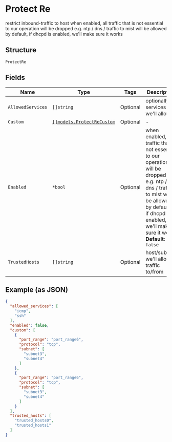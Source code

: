 
# Protect Re

restrict inbound-traffic to host
when enabled, all traffic that is not essential to our operation will be dropped
e.g. ntp / dns / traffic to mist will be allowed by default, if dhcpd is enabled, we'll make sure it works

## Structure

`ProtectRe`

## Fields

| Name | Type | Tags | Description |
|  --- | --- | --- | --- |
| `AllowedServices` | `[]string` | Optional | optionally, services we'll allow |
| `Custom` | [`[]models.ProtectReCustom`](../../doc/models/protect-re-custom.md) | Optional | - |
| `Enabled` | `*bool` | Optional | when enabled, all traffic that is not essential to our operation will be dropped<br>e.g. ntp / dns / traffic to mist will be allowed by default<br>if dhcpd is enabled, we'll make sure it works<br>**Default**: `false` |
| `TrustedHosts` | `[]string` | Optional | host/subnets we'll allow traffic to/from |

## Example (as JSON)

```json
{
  "allowed_services": [
    "icmp",
    "ssh"
  ],
  "enabled": false,
  "custom": [
    {
      "port_range": "port_range6",
      "protocol": "tcp",
      "subnet": [
        "subnet3",
        "subnet4"
      ]
    },
    {
      "port_range": "port_range6",
      "protocol": "tcp",
      "subnet": [
        "subnet3",
        "subnet4"
      ]
    }
  ],
  "trusted_hosts": [
    "trusted_hosts0",
    "trusted_hosts1"
  ]
}
```

